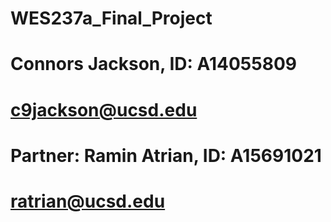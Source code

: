 # WES237a_Final_Project
# Connors Jackson, ID: A14055809
# c9jackson@ucsd.edu
# Partner: Ramin Atrian, ID: A15691021
# ratrian@ucsd.edu
